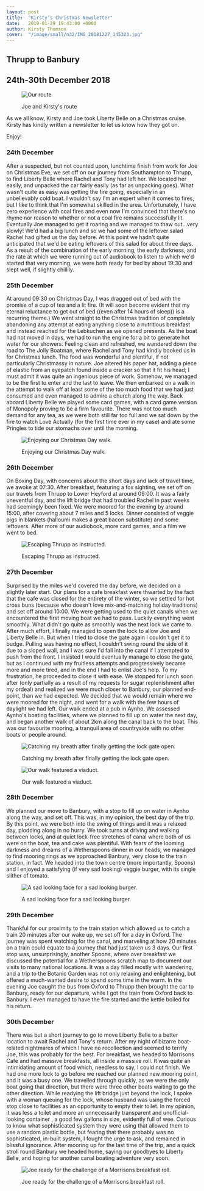 ```yaml
---
layout: post
title:  "Kirsty's Christmas Newsletter"
date:   2019-01-29 19:43:00 +0000
author: Kirsty Thomson
cover:  "/image/small/n32/IMG_20181227_145323.jpg"
---
```


<h2>Thrupp to Banbury</h2>
<h2>24th-30th December 2018</h2>

<figure>
 <img src="{{site.baseurl}}/image/maps/n32map.png" alt="Our route" >
 <figcaption>
 <p>Joe and Kirsty's route</p>
 </figcaption>
</figure>

<p>As we all know, Kirsty and Joe took Liberty Belle on a Christmas cruise. Kirsty has kindly written a newsletter to let us know how they got on.</p>
<p>Enjoy!</p>

<h3>24th December</h3>

<p>After a suspected, but not counted upon, lunchtime finish from work for Joe on Christmas Eve, we set off on our journey from Southampton to Thrupp, to find Liberty Belle where Rachel and Tony had left her. We located her easily, and unpacked the car fairly easily (as far as unpacking goes). What wasn't quite as easy was getting the fire going, especially in an unbelievably cold boat. I wouldn't say I'm an expert when it comes to fires, but I like to think that I'm somewhat skilled in the area. Unfortunately, I have zero experience with coal fires and even now I'm convinced that there's no rhyme nor reason to whether or not a coal fire remains successfully lit. Eventually Joe managed to get it roaring and we managed to thaw out...very slowly! We'd had a big lunch and so we had some of the leftover salad Rachel had gifted us the day before. At this point we hadn't quite anticipated that we'd be eating leftovers of this salad for about three days. As a result of the combination of the early morning, the early darkness, and the rate at which we were running out of audiobook to listen to which we'd started that very morning, we were both ready for bed by about 19:30 and slept well, if slightly chillily.</p>

<h3>25th December</h3>

<p>At around 09:30 on Christmas Day, I was dragged out of bed with the promise of a cup of tea and a lit fire. (It will soon become evident that my eternal reluctance to get out of bed ((even after 14 hours of sleep)) is a recurring theme.) We went straight to the Christmas tradition of completely abandoning any attempt at eating anything close to a nutritious breakfast and instead reached for the Lebkuchen as we opened presents. As the boat had not moved in days, we had to run the engine for a bit to generate hot water for our showers. Feeling clean and refreshed, we wandered down the road to The Jolly Boatman, where Rachel and Tony had kindly booked us in for Christmas lunch. The food was wonderful and plentiful, if not particularly Christmassy in nature. Joe altered his paper hat, adding a piece of elastic from an eyepatch found inside a cracker so that it fit his head; I must admit it was quite an ingenious piece of work. Somehow, we managed to be the first to enter and the last to leave. We then embarked on a walk in the attempt to walk off at least some of the too much food that we had just consumed and even managed to admire a church along the way. Back aboard Liberty Belle we played some card games, with a card game version of Monopoly proving to be a firm favourite. There was not too much demand for any tea, as we were both still far too full and we sat down by the fire to watch Love Actually (for the first time ever in my case) and ate some Pringles to tide our stomachs over until the morning.</p>


<figure>
 <img src="{{site.baseurl}}/image/small/n32/IMG-20190125-WA0004.jpg" alt="Enjoying our Christmas Day walk." >
 <figcaption>
 <p>Enjoying our Christmas Day walk.</p>
 </figcaption>
</figure>

<h3>26th December</h3>

<p>On Boxing Day, with concerns about the short days and lack of travel time, we awoke at 07:30. After breakfast, featuring a fox sighting, we set off on our travels from Thrupp to Lower Heyford at around 09:00. It was a fairly uneventful day, and the lift bridge that had troubled Rachel in past weeks had seemingly been fixed. We were moored for the evening by around 15:00, after covering about 7 miles and 5 locks. Dinner consisted of veggie pigs in blankets (halloumi makes a great bacon substitute) and some leftovers. After more of our audiobook, more card games, and a film we went to bed.</p>

<figure>
 <img src="{{site.baseurl}}/image/small/n32/IMG_20181226_100319.jpg" alt="Escaping Thrupp as instructed." >
 <figcaption>
 <p>Escaping Thrupp as instructed.</p>
 </figcaption>
</figure>

<h3>27th December</h3>

<p>Surprised by the miles we'd covered the day before, we decided on a slightly later start. Our plans for a cafe breakfast were thwarted by the fact that the cafe was closed for the entirety of the winter, so we settled for hot cross buns (because who doesn't love mix-and-matching holiday traditions) and set off around 10:00. We were getting used to the quiet canals when we encountered the first moving boat we had to pass. Luckily everything went smoothly. What didn't go quite as smoothly was the next lock we came to. After much effort, I finally managed to open the lock to allow Joe and Liberty Belle in. But when I tried to close the gate again I couldn't get it to budge. Pulling was having no effect, I couldn't swing round the side of it due to a sloped wall, and I was sure I'd fall into the canal if I attempted to push from the front. I insisted I would eventually manage to close the gate, but as I continued with my fruitless attempts and progressively became more and more tired, and in the end I had to enlist Joe's help. To my frustration, he proceeded to close it with ease. We stopped for lunch soon after (only partially as a result of my requests for sugar replenishment after my ordeal) and realized we were much closer to Banbury, our planned end-point, than we had expected. We decided that we would remain where we were moored for the night, and went for a walk with the few hours of daylight we had left. Our walk ended at a pub in Aynho. We assessed Aynho's boating facilities, where we planned to fill up on water the next day, and began another walk of about 2km along the canal back to the boat. This was our favourite mooring, a tranquil area of countryside with no other boats or people around.</p>


<figure>
 <img src="{{site.baseurl}}/image/small/n32/IMG_20181227_121054.jpg" alt="Catching my breath after finally getting the lock gate open." >
 <figcaption>
 <p>Catching my breath after finally getting the lock gate open.</p>
 </figcaption>
</figure>

<figure>
 <img src="{{site.baseurl}}/image/small/n32/IMG_20181227_145323.jpg" alt="Our walk featured a viaduct." >
 <figcaption>
 <p>Our walk featured a viaduct.</p>
 </figcaption>
</figure>

<h3>28th December</h3>

<p>We planned our move to Banbury, with a stop to fill up on water in Aynho along the way, and set off. This was, in my opinion, the best day of the trip. By this point, we were both into the swing of things and it was a relaxed day, plodding along in no hurry. We took turns at driving and walking between locks, and at quiet lock-free stretches of canal where both of us were on the boat, tea and cake was plentiful. With fears of the looming darkness and dreams of a Wetherspoons dinner in our heads, we managed to find mooring rings as we approached Banbury, very close to the train station, in fact. We headed into the town centre (more importantly, Spoons) and I enjoyed a satisfying (if very sad looking) veggie burger, with its single slither of tomato.</p>



<figure>
 <img src="{{site.baseurl}}/image/small/n32/IMG-20190125-WA0010.jpg" alt="A sad looking face for a sad looking burger." >
 <figcaption>
 <p>A sad looking face for a sad looking burger.</p>
 </figcaption>
</figure>

<h3>29th December</h3>

<p>Thankful for our proximity to the train station which allowed us to catch a train 20 minutes after our wake up, we set off for a day in Oxford. The journey was spent watching for the canal, and marveling at how 20 minutes on a train could equate to a journey that had just taken us 3 days. Our first stop was, unsurprisingly, another Spoons, where over breakfast we discussed the potential for a Wetherspoons scratch map to document our visits to many national locations. It was a day filled mostly with wandering, and a trip to the Botanic Garden was not only relaxing and enlightening, but offered a much-wanted desire to spend some time in the warm. In the evening Joe caught the bus from Oxford to Thrupp then brought the car to Banbury, ready for our departure, while I got the train from Oxford back to Banbury. I even managed to have the fire started and the kettle boiled for his return.</p>

<h3>30th December</h3>

<p>There was but a short journey to go to move Liberty Belle to a better location to await Rachel and Tony's return. After my night of bizarre boat-related nightmares of which I have no recollection and seemed to terrify Joe, this was probably for the best. For breakfast, we headed to Morrisons Cafe and had massive breakfasts, all inside a massive roll. It was quite an intimidating amount of food which, needless to say, I could not finish. We had one more lock to go before we reached our planned new mooring point, and it was a busy one. We travelled through quickly, as we were the only boat going that direction, but there were three other boats waiting to go the other direction. While readying the lift bridge just beyond the lock, I spoke with a woman queuing for the lock, whose husband was using the forced stop close to facilities as an opportunity to empty their toilet. In my opinion, it was less a toilet and more an unnecessarily transparent and unofficial-looking container , a good few gallons in size, evidently full of wee. Curious to know what sophisticated system they were using that allowed them to use a random plastic bottle, but fearing that there probably was no sophisticated, in-built system, I fought the urge to ask, and remained in blissful ignorance. After mooring up for the last time of the trip, and a quick stroll round Banbury we headed home, saying our goodbyes to Liberty Belle, and hoping for another canal boating adventure very soon.</p>



<figure>
 <img src="{{site.baseurl}}/image/small/n32/IMG-20190125-WA0001.jpg" alt="Joe ready for the challenge of a Morrisons breakfast roll." >
 <figcaption>
 <p>Joe ready for the challenge of a Morrisons breakfast roll.</p>
 </figcaption>
</figure>

